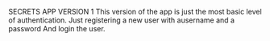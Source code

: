 SECRETS APP VERSION 1
This version of the app is just the most basic level of authentication.
Just registering a new user with ausername and a password
And login the user.

